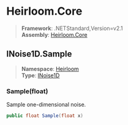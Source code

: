 # Heirloom.Core

> **Framework**: .NETStandard,Version=v2.1  
> **Assembly**: [Heirloom.Core][0]  

## INoise1D.Sample

> **Namespace**: [Heirloom][0]  
> **Type**: [INoise1D][1]  

### Sample(float)

Sample one-dimensional noise.

```cs
public float Sample(float x)
```

[0]: ../Heirloom.Core.md
[1]: Heirloom.INoise1D.md
